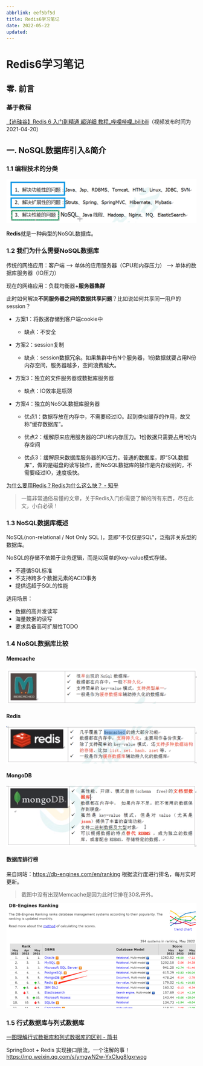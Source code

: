 ```yaml
---
abbrlink: eef5bf5d
title: Redis6学习笔记
date: 2022-05-22
updated: 
---
```


# Redis6学习笔记

## 零. 前言

### 基于教程

[【尚硅谷】Redis 6 入门到精通 超详细 教程_哔哩哔哩_bilibili](https://www.bilibili.com/video/BV1Rv41177Af)（视频发布时间为2021-04-20）

## 一. NoSQL数据库引入&简介

### 1.1 编程技术的分类

![不同类型的技术](Redis6/不同类型的技术.png)

**Redis**就是一种典型的NoSQL数据库。

### 1.2 我们为什么需要NoSQL数据库

传统的网络应用：客户端 --> 单体的应用服务器（CPU和内存压力） --> 单体的数据库服务器（IO压力）

现在的网络应用：负载均衡器+**服务器集群**

此时如何解决**不同服务器之间的数据共享问题**？比如说如何共享同一用户的session？

* 方案1：将数据存储到客户端cookie中
  * 缺点：不安全
* 方案2：session复制
  * 缺点：session数据冗余。如果集群中有N个服务器，1份数据就要占用N份内存空间，服务器越多，空间浪费越大。
* 方案3：独立的文件服务器或数据库服务器
  * 缺点：IO效率是瓶颈

* 方案4：独立的NoSQL数据库服务器

  * 优点1：数据存放在内存中，不需要经过IO。起到类似缓存的作用，故又称“缓存数据库”。

  * 优点2：缓解原来应用服务器的CPU和内存压力。1份数据只需要占用1份内存空间
  * 优点3：缓解原来数据库服务器的IO压力。普通的数据库，即“SQL数据库”，做的是磁盘的读写操作，而NoSQL数据库的操作是内存级别的，不需要经过IO，速度极快。

[为什么要用Redis？Redis为什么这么快？ - 知乎](https://zhuanlan.zhihu.com/p/81195864)

> 一篇非常通俗易懂的文章，关于Redis入门你需要了解的所有东西，尽在此文，小白必读！

### 1.3 NoSQL数据库概述

NoSQL(non-relational / Not Only SQL )，意即"不仅仅是SQL"，泛指非关系型的数据库。

NoSQL的存储不依赖于业务逻辑，而是以简单的key-value模式存储。

* 不遵循SQL标准
* 不支持跨多个数据元素的ACID事务
* 提供远超于SQL的性能

适用场景：

* 数据的高并发读写
* 海量数据的读写
* 要求具备高可扩展性TODO

### 1.4 NoSQL数据库比较

#### Memcache

![Memcache](Redis6/Memcache.png)

#### Redis

![Redis](Redis6/Redis.png)

#### MongoDB

![MongoDB](Redis6/MongoDB.png)

#### 数据库排行榜

来自网站：https://db-engines.com/en/ranking
根据流行度进行排名，每月实时更新。

> 截图中没有出现Memcache是因为此时它排在30名开外。

![数据库排行榜](Redis6/数据库排行榜.png)

### 1.5 行式数据库与列式数据库

[一图理解行式数据库和列式数据库的区别 - 简书](https://www.jianshu.com/p/ad2533e5cfaa)





SpringBoot + Redis 实现接口限流，一个注解的事！
https://mp.weixin.qq.com/s/ymgwN2w-YxCIug8lgxrwog
